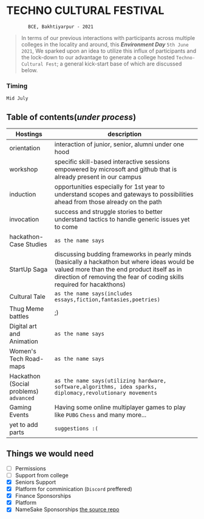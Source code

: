 
# TECHNO CULTURAL FESTIVAL
			BCE, Bakhtiyarpur - 2021

>In terms of our previous interactions with participants across multiple colleges in the locality and around, this ***Environment Day*** ``5th June 2021``, We sparked upon an idea to utilize this influx of participants and the lock-down to our advantage to generate a college hosted ``Techno-Cultural Fest``; a general kick-start base of which are discussed below.

### Timing 
``Mid July``


## Table of contents(*under  process*)
| Hostings| description |
|-|-|
|orientation | interaction of junior, senior, alumni under one hood |
|workshop|specific skill-based interactive sessions empowered by microsoft and github that is already present in our campus|
|induction|opportunities especially for 1st year to understand scopes and gateways to possibilities ahead from those already on the path|
|invocation|success and struggle stories to better understand tactics to handle generic issues yet to come|
|hackathon-Case Studies|``as the name says``|
|StartUp Saga|discussing budding frameworks in pearly minds  (basically a hackathon but where ideas would be valued more than the end product itself as in direction of removing the fear of coding skills required for hacakthons)|
|Cultural Tale|``as the name says(includes essays,fiction,fantasies,poetries)``|
|Thug Meme battles|;)|
|Digital art and Animation|``as the name says``|
|Women's Tech Road-maps|``as the name says``|
|Hackathon (Social problems) ``advanced``|``as the name says(utilizing hardware, software,algorithms, idea sparks, diplomacy,revolutionary movements``|
|Gaming Events | Having some online multiplayer games to play like ``PUBG`` ``Chess`` and many more... |
|yet to add parts|``suggestions :(``|

## Things we would need

 - [ ] Permissions
 - [ ] Support  from college
 - [x] Seniors Support 
 - [x] Platform for comminication (``Discord`` preffered)
 - [x] Finance Sponsorships
 - [x] Platform
 - [x] NameSake Sponsorships
[the source repo](https://github.com/bcedsc/cultFest)
